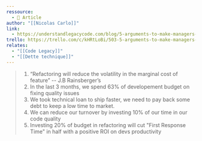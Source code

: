 ```yaml
---
ressource:
  - 📰 Article
author: "[[Nicolas Carlo]]"
link:
  - https://understandlegacycode.com/blog/5-arguments-to-make-managers-care-about-technical-debt/
trello: https://trello.com/c/kHRtLoBi/503-5-arguments-to-make-managers-care-about-technical-debt-understand-legacy-code
relates:
  - "[[Code Legacy]]"
  - "[[Dette technique]]"
---
```

> 1. “Refactoring will reduce the volatility in the marginal cost of feature” -- J.B Rainsberger’s  
> 2. In the last 3 months, we spend 63% of developement budget on fixing quality issues  
> 3. We took technical loan to ship faster, we need to pay back some debt to keep a low time to market.  
> 4. We can reduce our turnover by investing 10% of our time in our code quality  
> 5. Investing 20% of budget in refactoring will cut "First Response Time" in half with a positive ROI on devs productivity